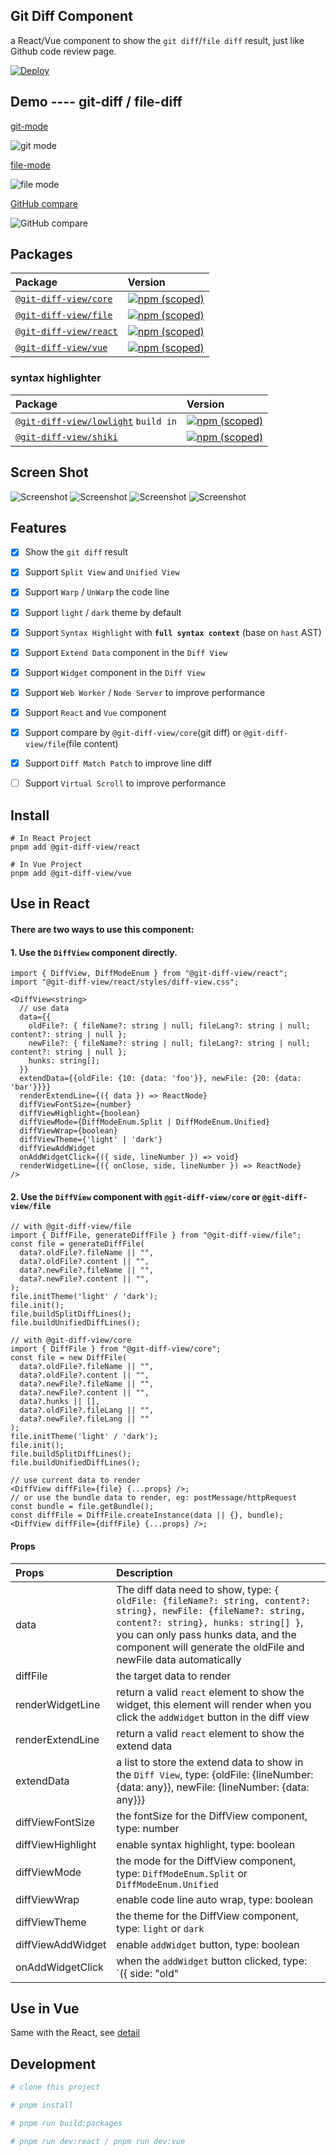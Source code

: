 ## Git Diff Component

a React/Vue component to show the `git diff`/`file diff` result, just like Github code review page.

[![Deploy](https://github.com/MrWangJustToDo/git-diff-view/actions/workflows/deploy.yml/badge.svg)](https://github.com/MrWangJustToDo/git-diff-view/actions/workflows/deploy.yml)

## Demo ---- git-diff / file-diff
[git-mode](https://mrwangjusttodo.github.io/git-diff-view/?type=try&tab=git)

![git mode](gitMode.png)

[file-mode](https://mrwangjusttodo.github.io/git-diff-view/?type=try&tab=file)

![file mode](fileMode.png)

[GitHub compare](https://mrwangjusttodo.github.io/MrWangJustToDo.io?overlay=open&playGround=GitHub)

![GitHub compare](4.png)

## Packages

| Package                                  | Version                                                                                                                    |
| :--------------------------------------- | :------------------------------------------------------------------------------------------------------------------------- |
| [`@git-diff-view/core`](packages/core)   | [![npm (scoped)](https://img.shields.io/npm/v/%40git-diff-view/core)](https://www.npmjs.com/package/@git-diff-view/core)   |
| [`@git-diff-view/file`](packages/file)   | [![npm (scoped)](https://img.shields.io/npm/v/%40git-diff-view/file)](https://www.npmjs.com/package/@git-diff-view/file)   |
| [`@git-diff-view/react`](packages/react) | [![npm (scoped)](https://img.shields.io/npm/v/%40git-diff-view/react)](https://www.npmjs.com/package/@git-diff-view/react) |
| [`@git-diff-view/vue`](packages/vue)     | [![npm (scoped)](https://img.shields.io/npm/v/%40git-diff-view/vue)](https://www.npmjs.com/package/@git-diff-view/vue)     |

### syntax highlighter

| Package                                                   | Version                                                                                                                          |
| :-------------------------------------------------------- | :------------------------------------------------------------------------------------------------------------------------------- |
| [`@git-diff-view/lowlight`](packages/lowlight) `build in` | [![npm (scoped)](https://img.shields.io/npm/v/%40git-diff-view/lowlight)](https://www.npmjs.com/package/@git-diff-view/lowlight) |
| [`@git-diff-view/shiki`](packages/shiki)                  | [![npm (scoped)](https://img.shields.io/npm/v/%40git-diff-view/shiki)](https://www.npmjs.com/package/@git-diff-view/shiki)       |

## Screen Shot

![Screenshot](1.png)
![Screenshot](theme.png)
![Screenshot](2.png)
![Screenshot](3.png)


## Features

+ [x] Show the `git diff` result 
+ [x] Support `Split View` and `Unified View`
+ [x] Support `Warp` / `UnWarp` the code line
+ [x] Support `light` / `dark` theme by default
+ [x] Support `Syntax Highlight` with <b>`full syntax context`</b> (base on `hast` AST)
+ [x] Support `Extend Data` component in the `Diff View`
+ [x] Support `Widget` component in the `Diff View`
+ [x] Support `Web Worker` / `Node Server` to improve performance
+ [x] Support `React` and `Vue` component
+ [x] Support compare by `@git-diff-view/core`(git diff) or `@git-diff-view/file`(file content)
+ [x] Support `Diff Match Patch` to improve line diff
+ [ ] Support `Virtual Scroll` to improve performance


## Install

```shell
# In React Project
pnpm add @git-diff-view/react

# In Vue Project
pnpm add @git-diff-view/vue

```

## Use in React

#### There are two ways to use this component:

#### 1. Use the `DiffView` component directly.

```tsx
import { DiffView, DiffModeEnum } from "@git-diff-view/react";
import "@git-diff-view/react/styles/diff-view.css";

<DiffView<string>
  // use data
  data={{
    oldFile?: { fileName?: string | null; fileLang?: string | null; content?: string | null };
    newFile?: { fileName?: string | null; fileLang?: string | null; content?: string | null };
    hunks: string[];
  }}
  extendData={{oldFile: {10: {data: 'foo'}}, newFile: {20: {data: 'bar'}}}}
  renderExtendLine={({ data }) => ReactNode}
  diffViewFontSize={number}
  diffViewHighlight={boolean}
  diffViewMode={DiffModeEnum.Split | DiffModeEnum.Unified}
  diffViewWrap={boolean}
  diffViewTheme={'light' | 'dark'}
  diffViewAddWidget
  onAddWidgetClick={({ side, lineNumber }) => void}
  renderWidgetLine={({ onClose, side, lineNumber }) => ReactNode}
/>

```

#### 2. Use the `DiffView` component with `@git-diff-view/core` or `@git-diff-view/file`

```tsx
// with @git-diff-view/file
import { DiffFile, generateDiffFile } from "@git-diff-view/file";
const file = generateDiffFile(
  data?.oldFile?.fileName || "",
  data?.oldFile?.content || "",
  data?.newFile?.fileName || "",
  data?.newFile?.content || "",
);
file.initTheme('light' / 'dark');
file.init();
file.buildSplitDiffLines();
file.buildUnifiedDiffLines();

// with @git-diff-view/core
import { DiffFile } from "@git-diff-view/core";
const file = new DiffFile(
  data?.oldFile?.fileName || "",
  data?.oldFile?.content || "",
  data?.newFile?.fileName || "",
  data?.newFile?.content || "",
  data?.hunks || [],
  data?.oldFile?.fileLang || "",
  data?.newFile?.fileLang || ""
);
file.initTheme('light' / 'dark');
file.init();
file.buildSplitDiffLines();
file.buildUnifiedDiffLines();

// use current data to render
<DiffView diffFile={file} {...props} />;
// or use the bundle data to render, eg: postMessage/httpRequest
const bundle = file.getBundle();
const diffFile = DiffFile.createInstance(data || {}, bundle);
<DiffView diffFile={diffFile} {...props} />;
```

#### Props

| Props  | Description  |
| :--------------- | :--------------------------------------------------------------------------------------------------------------------------------------------------------------------------------------------------------------------------------------------------------------- |
| data             | The diff data need to show, type: `{ oldFile: {fileName?: string, content?: string}, newFile: {fileName?: string, content?: string}, hunks: string[] }`, you can only pass hunks data, and the component will generate the oldFile and newFile data automatically |
| diffFile         | the target data to render |
| renderWidgetLine | return a valid `react` element to show the widget, this element will render when you click the `addWidget` button in the diff view  |
| renderExtendLine | return a valid `react` element to show the extend data |
| extendData       | a list to store the extend data to show in the `Diff View`, type: {oldFile: {lineNumber: {data: any}}, newFile: {lineNumber: {data: any}}}   |
| diffViewFontSize | the fontSize for the DiffView component, type: number |
| diffViewHighlight | enable syntax highlight, type: boolean |
| diffViewMode     | the mode for the DiffView component, type: `DiffModeEnum.Split` or `DiffModeEnum.Unified` |
| diffViewWrap     | enable code line auto wrap, type: boolean |
| diffViewTheme    | the theme for the DiffView component, type: `light` or `dark` |
| diffViewAddWidget| enable `addWidget` button, type: boolean |
| onAddWidgetClick | when the `addWidget` button clicked, type: `({ side: "old" | "new", lineNumber: number }) => void` |

## Use in Vue

Same with the React, see [detail](https://github.com/MrWangJustToDo/git-diff-view/tree/main/packages/vue)

## Development

```bash
# clone this project

# pnpm install

# pnpm run build:packages

# pnpm run dev:react / pnpm run dev:vue

```
